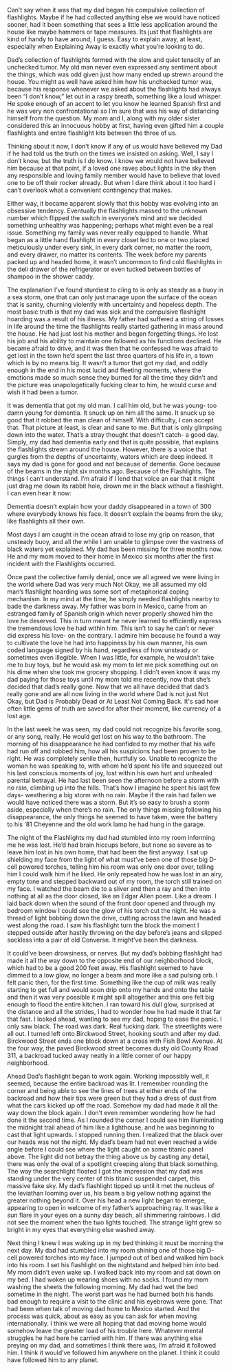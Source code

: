 Can’t say when it was that my dad began his compulsive collection of flashlights. Maybe if he had collected anything else we would have noticed sooner, had it been something that sees a little less application around the house like maybe hammers or tape measures. Its just that flashlights are kind of handy to have around, I guess. Easy to explain away, at least, especially when Explaining Away is exactly what you’re looking to do.

Dad’s collection of flashlights formed with the slow and quiet tenacity of an unchecked tumor. My old man never even expressed any sentiment about the things, which was odd given just how many ended up strewn around the house. You might as well have asked him how his unchecked tumor was, because his response whenever we asked about the flashlights had always been “I don’t know,” let out in a raspy breath, something like a loud whisper. He spoke enough of an accent to let you know he learned Spanish first and he was very non confrontational so I’m sure that was his way of distancing himself from the question. My mom and I, along with my older sister considered this an innocuous hobby at first, having even gifted him a couple flashlights and entire flashlight kits between the three of us.

Thinking about it now, I don’t know if any of us would have believed my Dad if he had told us the truth on the times we insisted on asking. Well, I say I don’t know, but the truth is I do know. I know we would not have believed him because at that point, if a loved one raves about lights in the sky then any responsible and loving family member would have to believe that loved one to be off their rocker already. But when I dare think about it too hard I can’t overlook what a convenient contingency that makes.

Either way, it became apparent slowly that this hobby was evolving into an obsessive tendency. Eventually the flashlights massed to the unknown number which flipped the switch in everyone’s mind and we decided something unhealthy was happening; perhaps what might even be a real issue. Something my family was never really equipped to handle. What began as a little hand flashlight in every closet led to one or two placed meticulously under every sink, in every dark corner, no matter the room, and every drawer, no matter its contents. The week before my parents packed up and headed home, it wasn’t uncommon to find cold flashlights in the deli drawer of the refrigerator or even tucked between bottles of shampoo in the shower caddy.

The explanation I’ve found sturdiest to cling to is only as steady as a buoy in a sea storm, one that can only just manage upon the surface of the ocean that is sanity, churning violently with uncertainty and hopeless depth. The most basic truth is that my dad was sick and the compulsive flashlight hoarding was a result of his illness. My father had suffered a string of losses in life around the time the flashlights really started gathering in mass around the house. He had just lost his mother and began forgetting things. He lost his job and his ability to maintain one followed as his functions declined. He became afraid to drive, and it was then that he confessed he was afraid to get lost in the town he’d spent the last three quarters of his life in, a town which is by no means big. It wasn’t a tumor that got my dad, and oddly enough in the end in his most lucid and fleeting moments, where the emotions made so much sense they burned for all the time they didn’t and the picture was unapologetically fucking clear to him, he would curse and wish it had been a tumor.

It was dementia that got my old man. I call him old, but he was young- too damn young for dementia. It snuck up on him all the same. It snuck up so good that it robbed the man clean of himself. With difficulty, I can accept that. That picture at least, is clear and sane to me. But that is only glimpsing down into the water. That’s a stray thought that doesn't catch- a good day. Simply, my dad had dementia early and that is quite possible, that explains the flashlights strewn around the house. However, there is a voice that gurgles from the depths of uncertainty, waters which are deep indeed. It says my dad is gone for good and not because of dementia. Gone because of the beams in the night six months ago. Because of the Flashlights. The things I can’t understand. I’m afraid if I lend that voice an ear that it might just drag me down its rabbit hole, drown me in the black without a flashlight. I can even hear it now:

Dementia doesn’t explain how your daddy disappeared in a town of 300 where everybody knows his face. It doesn’t explain the beams from the sky, like flashlights all their own.

Most days I am caught in the ocean afraid to lose my grip on reason, that unsteady buoy, and all the while I am unable to glimpse over the vastness of black waters yet explained. My dad has been missing for three months now. He and my mom moved to their home in Mexico six months after the first incident with the Flashlights occurred.

Once past the collective family denial, once we all agreed we were living in the world where Dad was very much Not Okay, we all assumed my old man’s flashlight hoarding was some sort of metaphorical coping mechanism. In my mind at the time, he simply needed flashlights nearby to bade the darkness away. My father was born in Mexico, came from an estranged family of Spanish origin which never properly showed him the love he deserved. This in turn meant he never learned to efficiently express the tremendous love he had within him. This isn’t to say he can’t or never did express his love- on the contrary. I admire him because he found a way to cultivate the love he had into happiness by his own manner, his own coded language signed by his hand, regardless of how unsteady or sometimes even illegible. When I was little, for example, he wouldn’t take me to buy toys, but he would ask my mom to let me pick something out on his dime when she took me grocery shopping. I didn’t even know it was my dad paying for those toys until my mom told me recently, now that she’s decided that dad’s really gone. Now that we all have decided that dad’s really gone and are all now living in the world where Dad is not just Not Okay, but Dad is Probably Dead or At Least Not Coming Back. It's sad how often little gems of truth are saved for after their moment, like currency of a lost age.

In the last week he was seen, my dad could not recognize his favorite song, or any song, really. He would get lost on his way to the bathroom. The morning of his disappearance he had confided to my mother that his wife had run off and robbed him, how all his suspicions had been proven to be right. He was completely senile then, hurtfully so. Unable to recognize the woman he was speaking to, with whom he’d spent his life and squeezed out his last conscious moments of joy, lost within his own hurt and unhealed parental betrayal. He had last been seen the afternoon before a storm with no rain, climbing up into the hills. That’s how I imagine he spent his last few days- weathering a big storm with no rain. Maybe if the rain had fallen we would have noticed there was a storm. But it’s so easy to brush a storm aside, especially when there’s no rain. The only things missing following his disappearance, the only things he seemed to have taken, were the battery to his ‘81 Cheyenne and the old work lamp he had hung in the garage.

The night of the Flashlights my dad had stumbled into my room informing me he was lost. He’d had brain hiccups before, but none so severe as to leave him lost in his own home, that had been the first anyway. I sat up shielding my face from the light of what must’ve been one of those big D-cell powered torches, telling him his room was only one door over, telling him I could walk him if he liked. He only repeated how he was lost in an airy, empty tone and stepped backward out of my room, the torch still trained on my face. I watched the beam die to a sliver and then a ray and then into nothing at all as the door closed, like an Edgar Allen poem. Like a dream. I laid back down when the sound of the front door opened and through my bedroom window I could see the glow of his torch cut the night. He was a thread of light bobbing down the drive, cutting across the lawn and headed west along the road. I saw his flashlight turn the block the moment I stepped outside after hastily throwing on the day before’s jeans and slipped sockless into a pair of old Converse. It might’ve been the darkness.

It could’ve been drowsiness, or nerves. But my dad’s bobbing flashlight had made it all the way down to the opposite end of our neighborhood block, which had to be a good 200 feet away. His flashlight seemed to have dimmed to a low glow, no longer a beam and more like a sad pulsing orb. I felt panic then, for the first time. Something like the cup of milk was really starting to get full and would soon drip onto my hands and onto the table and then it was very possible it might spill altogether and this one felt big enough to flood the entire kitchen. I ran toward his dull glow, surprised at the distance and all the strides, I had to wonder how he had made it that far that fast. I looked ahead, wanting to see my dad, hoping to ease the panic. I only saw black. The road was dark. Real fucking dark. The streetlights were all out. I turned left onto Birckwood Street, hooking south and after my dad. Birckwood Street ends one block down at a cross with Fish Bowl Avenue. At the four way, the paved Birckwood street becomes dusty old County Road 311, a backroad tucked away neatly in a little corner of our happy neighborhood.

Ahead Dad’s flashlight began to work again. Working impossibly well, it seemed, because the entire backroad was lit. I remember rounding the corner and being able to see the lines of trees at either ends of the backroad and how their tips were green but they had a dress of dust from what the cars kicked up off the road. Somehow my dad had made it all the way down the block again. I don’t even remember wondering how he had done it the second time. As I rounded the corner I could see him illuminating the midnight trail ahead of him like a lighthouse, and he was beginning to cast that light upwards. I stopped running then. I realized that the black over our heads was not the night. My dad’s beam had not even reached a wide angle before I could see where the light caught on some titanic panel above. The light did not betray the thing above us by casting any detail, there was only the oval of a spotlight creeping along that black something. The way the searchlight floated I got the impression that my dad was standing under the very center of this titanic suspended carpet, this massive fake sky. My dad’s flashlight tipped up until it met the nucleus of the leviathan looming over us, his beam a big yellow nothing against the greater nothing beyond it. Over his head a new light began to emerge, appearing to open in welcome of my father’s approaching ray. It was like a sun flare in your eyes on a sunny day beach, all shimmering rainbows. I did not see the moment when the two lights touched. The strange light grew so bright in my eyes that everything else washed away.

Next thing I knew I was waking up in my bed thinking it must be morning the next day. My dad had stumbled into my room shining one of those big D-cell powered torches into my face. I jumped out of bed and walked him back into his room. I set his flashlight on the nightstand and helped him into bed. My mom didn’t even wake up. I walked back into my room and sat down on my bed. I had woken up wearing shoes with no socks. I found my mom washing the sheets the following morning. My dad had wet the bed sometime in the night. The worst part was he had burned both his hands bad enough to require a visit to the clinic and his eyebrows were gone. That had been when talk of moving dad home to Mexico started. And the process was quick, about as easy as you can ask for when moving internationally. I think we were all hoping that dad moving home would somehow leave the greater load of his trouble here. Whatever mental struggles he had here he carried with him. If there was anything else preying on my dad, and sometimes I think there was, I’m afraid it followed him. I think it would’ve followed him anywhere on the planet. I think it could have followed him to any planet.